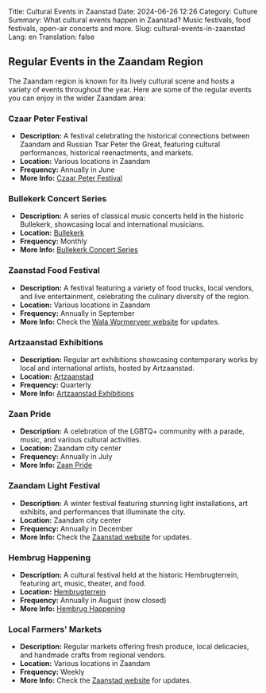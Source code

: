 Title: Cultural Events in Zaanstad
Date: 2024-06-26 12:26
Category: Culture
Summary: What cultural events happen in Zaanstad? Music festivals, food festivals, open-air concerts and more. 
Slug: cultural-events-in-zaanstad
Lang: en
Translation: false


## Regular Events in the Zaandam Region

The Zaandam region is known for its lively cultural scene and hosts a variety of events throughout the year. Here are some of the regular events you can enjoy in the wider Zaandam area:

### Czaar Peter Festival
- **Description:** A festival celebrating the historical connections between Zaandam and Russian Tsar Peter the Great, featuring cultural performances, historical reenactments, and markets.
- **Location:** Various locations in Zaandam
- **Frequency:** Annually in June
- **More Info:** [Czaar Peter Festival](https://www.czaarpeterhuisje.nl/)

### Bullekerk Concert Series
- **Description:** A series of classical music concerts held in the historic Bullekerk, showcasing local and international musicians.
- **Location:** [Bullekerk](https://www.bullekerk.nl/)
- **Frequency:** Monthly
- **More Info:** [Bullekerk Concert Series](https://www.bullekerk.nl/agenda/)

### Zaanstad Food Festival
- **Description:** A festival featuring a variety of food trucks, local vendors, and live entertainment, celebrating the culinary diversity of the region.
- **Location:** Various locations in Zaandam
- **Frequency:** Annually in September
- **More Info:** Check the [Wala Wormerveer website](https://walawormerveer.nl/foodfestival-juli-2024/) for updates.

### Artzaanstad Exhibitions
- **Description:** Regular art exhibitions showcasing contemporary works by local and international artists, hosted by Artzaanstad.
- **Location:** [Artzaanstad](https://www.artzaanstad.nl/)
- **Frequency:** Quarterly
- **More Info:** [Artzaanstad Exhibitions](https://www.artzaanstad.nl/exposities/)

### Zaan Pride
- **Description:** A celebration of the LGBTQ+ community with a parade, music, and various cultural activities.
- **Location:** Zaandam city center
- **Frequency:** Annually in July
- **More Info:** [Zaan Pride](https://www.zaanpride.nl/)

### Zaandam Light Festival
- **Description:** A winter festival featuring stunning light installations, art exhibits, and performances that illuminate the city.
- **Location:** Zaandam city center
- **Frequency:** Annually in December
- **More Info:** Check the [Zaanstad website](https://www.zaanstad.nl/) for updates.

### Hembrug Happening
- **Description:** A cultural festival held at the historic Hembrugterrein, featuring art, music, theater, and food.
- **Location:** [Hembrugterrein](https://www.hembrugterrein.com/)
- **Frequency:** Annually in August (now closed)
- **More Info:** [Hembrug Happening](https://www.hembrugterrein.nl/hembrug-happening/)

### Local Farmers' Markets
- **Description:** Regular markets offering fresh produce, local delicacies, and handmade crafts from regional vendors.
- **Location:** Various locations in Zaandam
- **Frequency:** Weekly
- **More Info:** Check the [Zaanstad website](https://www.zaanstad.nl/) for updates.


